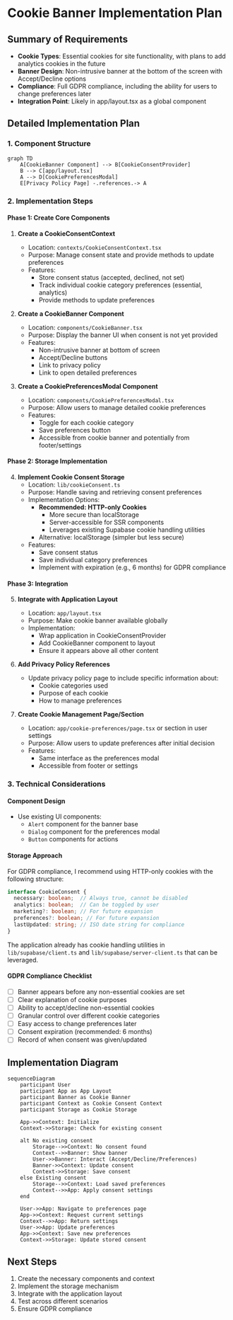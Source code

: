 # Cookie Banner Implementation Plan

## Summary of Requirements

- **Cookie Types**: Essential cookies for site functionality, with plans to add analytics cookies in the future
- **Banner Design**: Non-intrusive banner at the bottom of the screen with Accept/Decline options
- **Compliance**: Full GDPR compliance, including the ability for users to change preferences later
- **Integration Point**: Likely in app/layout.tsx as a global component

## Detailed Implementation Plan

### 1. Component Structure

```mermaid
graph TD
    A[CookieBanner Component] --> B[CookieConsentProvider]
    B --> C[app/layout.tsx]
    A --> D[CookiePreferencesModal]
    E[Privacy Policy Page] -.references.-> A
```

### 2. Implementation Steps

#### Phase 1: Create Core Components

1. **Create a CookieConsentContext**
   - Location: `contexts/CookieConsentContext.tsx`
   - Purpose: Manage consent state and provide methods to update preferences
   - Features:
     - Store consent status (accepted, declined, not set)
     - Track individual cookie category preferences (essential, analytics)
     - Provide methods to update preferences

2. **Create a CookieBanner Component**
   - Location: `components/CookieBanner.tsx`
   - Purpose: Display the banner UI when consent is not yet provided
   - Features:
     - Non-intrusive banner at bottom of screen
     - Accept/Decline buttons
     - Link to privacy policy
     - Link to open detailed preferences

3. **Create a CookiePreferencesModal Component**
   - Location: `components/CookiePreferencesModal.tsx`
   - Purpose: Allow users to manage detailed cookie preferences
   - Features:
     - Toggle for each cookie category
     - Save preferences button
     - Accessible from cookie banner and potentially from footer/settings

#### Phase 2: Storage Implementation

4. **Implement Cookie Consent Storage**
   - Location: `lib/cookieConsent.ts`
   - Purpose: Handle saving and retrieving consent preferences
   - Implementation Options:
     - **Recommended: HTTP-only Cookies**
       - More secure than localStorage
       - Server-accessible for SSR components
       - Leverages existing Supabase cookie handling utilities
     - Alternative: localStorage (simpler but less secure)
   - Features:
     - Save consent status
     - Save individual category preferences
     - Implement with expiration (e.g., 6 months) for GDPR compliance

#### Phase 3: Integration

5. **Integrate with Application Layout**
   - Location: `app/layout.tsx`
   - Purpose: Make cookie banner available globally
   - Implementation:
     - Wrap application in CookieConsentProvider
     - Add CookieBanner component to layout
     - Ensure it appears above all other content

6. **Add Privacy Policy References**
   - Update privacy policy page to include specific information about:
     - Cookie categories used
     - Purpose of each cookie
     - How to manage preferences

7. **Create Cookie Management Page/Section**
   - Location: `app/cookie-preferences/page.tsx` or section in user settings
   - Purpose: Allow users to update preferences after initial decision
   - Features:
     - Same interface as the preferences modal
     - Accessible from footer or settings

### 3. Technical Considerations

#### Component Design

- Use existing UI components:
  - `Alert` component for the banner base
  - `Dialog` component for the preferences modal
  - `Button` components for actions

#### Storage Approach

For GDPR compliance, I recommend using HTTP-only cookies with the following structure:

```typescript
interface CookieConsent {
  necessary: boolean;  // Always true, cannot be disabled
  analytics: boolean;  // Can be toggled by user
  marketing?: boolean; // For future expansion
  preferences?: boolean; // For future expansion
  lastUpdated: string; // ISO date string for compliance
}
```

The application already has cookie handling utilities in `lib/supabase/client.ts` and `lib/supabase/server-client.ts` that can be leveraged.

#### GDPR Compliance Checklist

- [ ] Banner appears before any non-essential cookies are set
- [ ] Clear explanation of cookie purposes
- [ ] Ability to accept/decline non-essential cookies
- [ ] Granular control over different cookie categories
- [ ] Easy access to change preferences later
- [ ] Consent expiration (recommended: 6 months)
- [ ] Record of when consent was given/updated

## Implementation Diagram

```mermaid
sequenceDiagram
    participant User
    participant App as App Layout
    participant Banner as Cookie Banner
    participant Context as Cookie Consent Context
    participant Storage as Cookie Storage
    
    App->>Context: Initialize
    Context->>Storage: Check for existing consent
    
    alt No existing consent
        Storage-->>Context: No consent found
        Context-->>Banner: Show banner
        User->>Banner: Interact (Accept/Decline/Preferences)
        Banner->>Context: Update consent
        Context->>Storage: Save consent
    else Existing consent
        Storage-->>Context: Load saved preferences
        Context-->>App: Apply consent settings
    end
    
    User->>App: Navigate to preferences page
    App->>Context: Request current settings
    Context-->>App: Return settings
    User->>App: Update preferences
    App->>Context: Save new preferences
    Context->>Storage: Update stored consent
```

## Next Steps

1. Create the necessary components and context
2. Implement the storage mechanism
3. Integrate with the application layout
4. Test across different scenarios
5. Ensure GDPR compliance